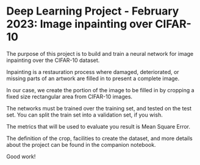 # Deep Learning Project - February 2023: Image inpainting over CIFAR-10

The purpose of this project is to build and train a neural network for image
inpainting over the CIFAR-10 dataset.

Inpainting is a restauration process where damaged, deteriorated, or missing
parts of an artwork are filled in to present a complete image.

In our case, we create the portion of the image to be filled in by cropping a
fixed size rectangular area from CIFAR-10 images.

The networks must be trained over the training set, and tested on the test set.
You can split the train set into a validation set, if you wish.

The metrics that will be used to evaluate you result is Mean Square Error.

The definition of the crop, facilities to create the dataset, and more details
about the project can be found in the companion notebook.

Good work!
